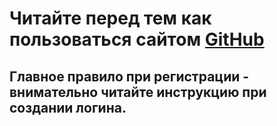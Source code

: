 # Читайте перед тем как пользоваться сайтом [GitHub](https://github.com/)

## Главное правило при регистрации - внимательно читайте инструкцию при создании логина.